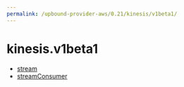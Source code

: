```yaml
---
permalink: /upbound-provider-aws/0.21/kinesis/v1beta1/
---
```


# kinesis.v1beta1



* [stream](stream.md)
* [streamConsumer](streamConsumer.md)